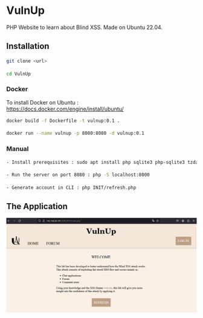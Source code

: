 # VulnUp

PHP Website to learn about Blind XSS.
Made on Ubuntu 22.04.

## Installation

``` bash
git clone <url>

cd VulnUp
```

### Docker
To install Docker on Ubuntu : https://docs.docker.com/engine/install/ubuntu/

``` bash
docker build -f Dockerfile -t vulnup:0.1 .

docker run --name vulnup -p 8080:8080 -d vulnup:0.1
```

### Manual

``` bash
- Install prerequisites : sudo apt install php sqlite3 php-sqlite3 tzdata

- Run the server on port 8080 : php -S localhost:8000

- Generate account in CLI : php INIT/refresh.php
```

## The Application
![main page](/images-readme/main-page.PNG)